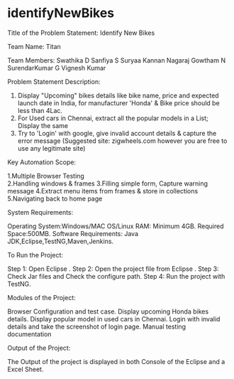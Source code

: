 # identifyNewBikes
Title of the Problem Statement: Identify New Bikes

Team Name: Titan

Team Members:
Swathika D
Sanfiya S
Suryaa Kannan 
Nagaraj Gowtham N
SurendarKumar G
Vignesh Kumar 

Problem Statement Description:

1. Display "Upcoming" bikes details like bike name, price and expected launch date in India, for manufacturer 'Honda' & Bike price should be less than 4Lac.
2. For Used cars in Chennai, extract all the popular models in a List; Display the same
3. Try to 'Login' with google, give invalid account details & capture the error message
(Suggested site: zigwheels.com however you are free to use any legitimate site)

Key Automation Scope:

1.Multiple Browser Testing        
2.Handling windows & frames
3.Filling simple form, Capture warning message
4.Extract menu items from frames & store in collections
5.Navigating back to home page

System Requirements:

Operating System:Windows/MAC OS/Linux
RAM: Minimum 4GB.
Required Space:500MB.
Software Requirements: Java JDK,Eclipse,TestNG,Maven,Jenkins.

To Run the Project:

Step 1: Open Eclipse .
Step 2: Open the project file from Eclipse .
Step 3: Check Jar files and Check the configure path.
Step 4: Run the project with TestNG.

Modules of the Project:

Browser Configuration and test case.
Display upcoming Honda bikes details.
Display popular model in used cars in Chennai.
Login with invalid details and take the screenshot of login page.
Manual testing documentation

Output of the Project:

The Output of the project is displayed in both Console of the Eclipse and a Excel Sheet.
